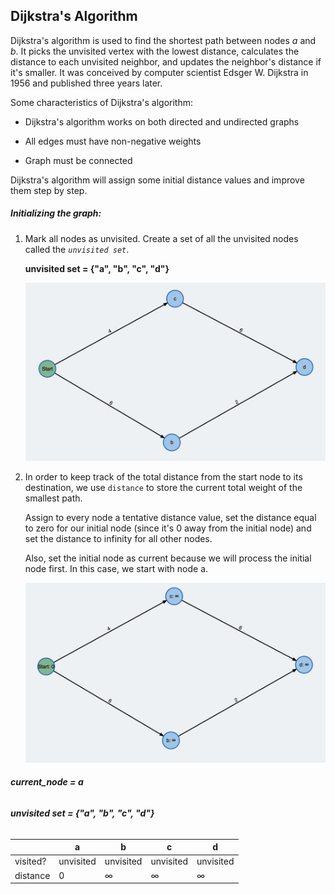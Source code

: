 <!--title={Dijkstra's Algorithm}-->

<!--badges={Algorithms:10}-->

<!--concepts={Dijkstra'sAlgorithm}-->

## Dijkstra's Algorithm 

Dijkstra's algorithm is used to find the shortest path between nodes *a* and *b*. It picks the unvisited vertex with the lowest distance, calculates the distance to each unvisited neighbor, and updates the neighbor's distance if it's smaller. It was conceived by computer scientist Edsger W. Dijkstra in 1956 and published three years later.

Some characteristics of Dijkstra's algorithm:

- Dijkstra's algorithm works on both directed and undirected graphs

- All edges must have non-negative weights

- Graph must be connected 

Dijkstra's algorithm will assign some initial distance values and improve them step by step.

##### Initializing the graph:

1. Mark all nodes as unvisited. Create a set of all the unvisited nodes called the *`unvisited set`*.

    **unvisited set = {"a", "b", "c", "d"}**

   <img src="../images/6a.jpg" />

2. In order to keep track of the total distance from the start node to its destination, we use `distance` to store the current total weight of the smallest path. 

   Assign to every node a tentative distance value, set the distance equal to zero for our initial node (since it's 0 away from the initial node) and set the distance to infinity for all other nodes. 
   
   Also, set the initial node as current because we will process the initial node first. In this case, we start with node a.
   
   <img src="../images/6b.jpg" />

###### **current_node = a**

###### **unvisited set = {"a", "b", "c", "d"}**

|          | a         | b         | c         | d         |
| -------- | --------- | --------- | --------- | --------- |
| visited? | unvisited | unvisited | unvisited | unvisited |
| distance | 0         | ∞         | ∞         | ∞         |

